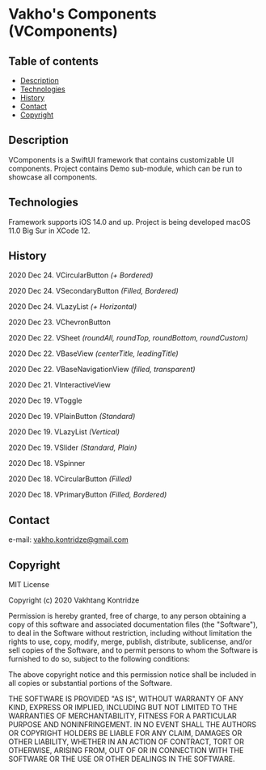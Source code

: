 # Vakho's Components (VComponents)

## Table of contents
- [Description](#description)
- [Technologies](#technologies)
- [History](#history)
- [Contact](#contact)
- [Copyright](#copyright)

## Description
VComponents is a SwiftUI framework that contains customizable UI components. Project contains Demo sub-module, which can be run to showcase all components.

## Technologies
Framework supports iOS 14.0 and up. Project is being developed macOS 11.0 Big Sur in XCode 12.

## History

2020 Dec 24. VCircularButton *(+ Bordered)*

2020 Dec 24. VSecondaryButton *(Filled, Bordered)*

2020 Dec 24. VLazyList *(+ Horizontal)*

2020 Dec 23. VChevronButton

2020 Dec 22. VSheet *(roundAll, roundTop, roundBottom, roundCustom)*

2020 Dec 22. VBaseView *(centerTitle, leadingTitle)*

2020 Dec 22. VBaseNavigationView *(filled, transparent)*

2020 Dec 21. VInteractiveView

2020 Dec 19. VToggle

2020 Dec 19. VPlainButton *(Standard)*

2020 Dec 19. VLazyList *(Vertical)*

2020 Dec 19. VSlider *(Standard, Plain)*

2020 Dec 18. VSpinner

2020 Dec 18. VCircularButton *(Filled)*

2020 Dec 18. VPrimaryButton *(Filled, Bordered)*

## Contact
e-mail: [vakho.kontridze@gmail.com](mailto:vakho.kontridze@gmail.com)

## Copyright
MIT License

Copyright (c) 2020 Vakhtang Kontridze

Permission is hereby granted, free of charge, to any person obtaining a copy
of this software and associated documentation files (the "Software"), to deal
in the Software without restriction, including without limitation the rights
to use, copy, modify, merge, publish, distribute, sublicense, and/or sell
copies of the Software, and to permit persons to whom the Software is
furnished to do so, subject to the following conditions:

The above copyright notice and this permission notice shall be included in all
copies or substantial portions of the Software.

THE SOFTWARE IS PROVIDED "AS IS", WITHOUT WARRANTY OF ANY KIND, EXPRESS OR
IMPLIED, INCLUDING BUT NOT LIMITED TO THE WARRANTIES OF MERCHANTABILITY,
FITNESS FOR A PARTICULAR PURPOSE AND NONINFRINGEMENT. IN NO EVENT SHALL THE
AUTHORS OR COPYRIGHT HOLDERS BE LIABLE FOR ANY CLAIM, DAMAGES OR OTHER
LIABILITY, WHETHER IN AN ACTION OF CONTRACT, TORT OR OTHERWISE, ARISING FROM,
OUT OF OR IN CONNECTION WITH THE SOFTWARE OR THE USE OR OTHER DEALINGS IN THE
SOFTWARE.
